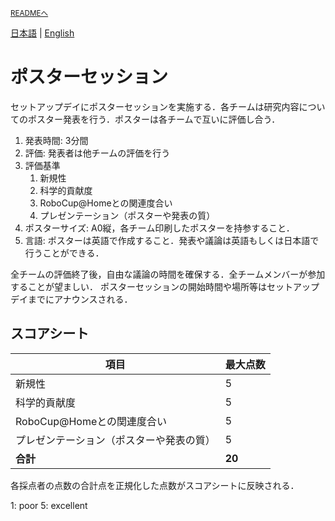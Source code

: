 <sub>[READMEへ](../../README.md)</sub>

[日本語](./ps_ja.md) | [English](./ps_en.md)

# ポスターセッション

セットアップデイにポスターセッションを実施する．各チームは研究内容についてのポスター発表を行う．ポスターは各チームで互いに評価し合う．

1. 発表時間: 3分間
2. 評価: 発表者は他チームの評価を行う
3. 評価基準
   1. 新規性
   2. 科学的貢献度
   3. RoboCup@Homeとの関連度合い
   4. プレゼンテーション（ポスターや発表の質）
4. ポスターサイズ: A0縦，各チーム印刷したポスターを持参すること．
5. 言語: ポスターは英語で作成すること．発表や議論は英語もしくは日本語で行うことができる．

全チームの評価終了後，自由な議論の時間を確保する．全チームメンバーが参加することが望ましい．
ポスターセッションの開始時間や場所等はセットアップデイまでにアナウンスされる．

## スコアシート

|項目|最大点数|
|---|-------|
| 新規性 | 5 |
| 科学的貢献度 | 5 |
| RoboCup@Homeとの関連度合い | 5 |
| プレゼンテーション（ポスターや発表の質） | 5 |
| **合計** | **20** |

各採点者の点数の合計点を正規化した点数がスコアシートに反映される．

1: poor
5: excellent

